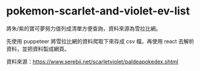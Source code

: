 # pokemon-scarlet-and-violet-ev-list

將朱/紫的寶可夢努力值列成清單方便查詢，資料來源為雪拉比網。

先使用 puppeteer 將雪拉比網的資料爬取下來存成 csv 檔，再使用 react 去解析資料，並把資料製成網頁。

資料來源：https://www.serebii.net/scarletviolet/paldeapokedex.shtml

